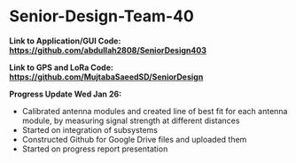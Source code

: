# Senior-Design-Team-40

**Link to Application/GUI Code: https://github.com/abdullah2808/SeniorDesign403**

**Link to GPS and LoRa Code:    https://github.com/MujtabaSaeedSD/SeniorDesign**

**Progress Update Wed Jan 26:**

  - Calibrated antenna modules and created line of best fit for each antenna module, by measuring signal strength at different distances
  - Started on integration of subsystems
  - Constructed Github for Google Drive files and uploaded them
  - Started on progress report presentation

 
